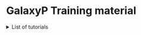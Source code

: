 GalaxyP Training material
=================
<details>
<summary>
List of tutorials
</summary> 

topic | features
:-- | :--:
[Database Handling](tutorials/database-handling/tutorial.md) | [:book:](tutorials/database-handling/tutorial.md)
[Peptide and Protein ID](tutorials/protein-id-sg-ps/tutorial.md) | [:book:](tutorials/protein-id-sg-ps/tutorial.md)
[Protein Quantitation by Stable Isotope Labelling (SIL)](tutorials/protein-quant-sil/tutorial.md) | [:book:](tutorials/protein-quant-sil/tutorial.md)
[Label-free versus Labelled - How to Choose Your Quantitation Method](tutorials/labelfree-vs-labelled/tutorial.md)| [:book:](tutorials/labelfree-vs-labelled/tutorial.md)
[Metaproteomics](tutorials/metaproteomics/tutorial.md)| [:book:](tutorials/metaproteomics/tutorial.md)
[metaQuantome Data creation](tutorials/metaquantome-data-creation/tutorial.md)| [:book:](tutorials/metaquantome-data-creation/tutorial.md)
[RNA-seq Database creation](tutorials/proteogenomics-dbcreation/tutorial.md)| [:book:](tutorials/proteogenomics-dbcreation/tutorial.md)
[Proteogenomics Database searching](tutorials/proteogenomics-dbsearch/tutorial.md)| [:book:](tutorials/proteogenomics-dbsearch/tutorial.md)
[Proteogenomics Novel Peptide Analysis](tutorials/proteogenomics-novel-peptide-analysis/tutorial.md)| [:book:](tutorials/proteogenomics-novel-peptide-analysis/tutorial.md)
[metaQuantome-Taxonomy](tutorials/metaquantome-taxonomy/tutorial.md) | [:book:](tutorials/metaquantome-taxonomy/tutorial.md)
[metaQuantome-Function](tutorials/metaquantome-function/tutorial.md) | [:book:](tutorials/metaquantome-function/tutorial.md)
[EncyclopeDIA](tutorials/encyclopedia/tutorial.md) | [:book:](tutorials/encyclopedia/tutorial.md)
[Clinical-Metaproteomics-Database-generation](tutorials/clinical-mp-database-generation/tutorial.md) | [:book:](tutorials/clinical-mp-database-generation/tutorial.md)
[Clinical-Metaproteomics-Discovery](tutorials/clinical-mp-discovery/tutorial.md) | [:book:](tutorials/clinical-mp-discovery/tutorial.md)
[Clinical-Metaproteomics-Data-Verification](tutorials/clinical-mp-data-verification/tutorial.md) | [:book:](tutorials/clinical-mp-data-verification/tutorial.md)
[Clinical-Metaproteomics-Quantitation](tutorials/clinical-mp-quantitation/tutorial.md) | [:book:](tutorials/clinical-mp-quantitation/tutorial.md)
[Clinical-Metaproteomics-Data-Interpretation](tutorials/clinical-mp-data-interpretation/tutorial.md) | [:book:](tutorials/clinical-mp-data-interpretation/tutorial.md)
[N-Tails](./tutorials/ntails/workflows/) | [:page_facing_up:](https://github.com/galaxyproject/training-material/tree/master/topics/proteomics/tutorials/ntails/workflows) [:book:](https://github.com/galaxyproject/training-material/tree/master/topics/proteomics/tutorials/ntails/workflows)
[Secretome Prediction](https://github.com/galaxyproject/training-material/tree/master/topics/proteomics/tutorials/secretome-prediction/workflows) | [:page_facing_up:](https://github.com/galaxyproject/training-material/tree/master/topics/proteomics/tutorials/secretome-prediction/workflows) [:book:](https://github.com/galaxyproject/training-material/tree/master/topics/proteomics/tutorials/secretome-prediction/workflows)


The Galaxy community offers many different ways of training. The table above lists all available training features of a specific topic to give you a fast and comprehensive overview.

 - :whale: The training course and material is available as Docker container.
 - :movie_camera: The training course is available as video on our [vimeo page](https://vimeo.com/galaxyproject).
 - :eyes: The training course is available as [Galaxy tour](https://github.com/galaxyproject/galaxy-tours)
 - :page_facing_up: The training course and material is available as Galaxy page (:thumbsup: hands-on training).
 - :book: The training course and material is available as annotated text (:thumbsup: hands-on training).
 - :mortar_board: Slides as Introduction (:thumbsup: Slides)

```
### Workflows

The GalaxyP GTN project also offers a selection of published GalaxyP workflows. The presented workflows are adapted to specific questions in proteomics, which are not answered in the more basic tutorials.
You are free to use and modify all workflows for your scientific question.

### Disclaimer
Thanks for your interest in the GTN GalaxyP training material project. We only recently started working on this repository. We try to integrate more and more topics over time. Keep an eye out for new material from time to time.

```

If you want to join the discussion about new material to integrate, please post your thoughts on this [issue page](https://github.com/galaxyproject/training-material/issues/237). We are most thankful for any feedback!

</details>
